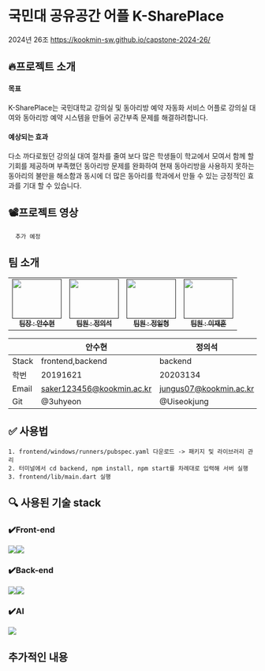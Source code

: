 # 국민대 공유공간 어플 K-SharePlace
2024년 26조 https://kookmin-sw.github.io/capstone-2024-26/


## 🔥프로젝트 소개

#### 목표
K-SharePlace는 국민대학교 강의실 및 동아리방 예약 자동화 서비스 어플로 강의실 대여와 동아리방 예약 시스템을 만들어 공간부족 문제를 해결하려합니다.
#### 예상되는 효과
다소 까다로웠던 강의실 대여 절차를 줄여 보다 많은 학생들이 학교에서 모여서 함께 할 기회를 제공하며 부족했던 동아리방 문제를 완화하여 현재 동아리방을 사용하지 못하는 동아리의 불만을 해소함과 동시에 더 많은 동아리를 학과에서 만들 수 있는 긍정적인 효과를 기대 할 수 있습니다.

    

## 📽️프로젝트 영상

      추가 예정



## 팀 소개
<table>
  <tbody>
    <tr>
      <td align="center"><a href=""><img src="https://github.com/kookmin-sw/capstone-2024-26/blob/master/read.me_image/%EB%BD%80%EB%A1%9C%EB%A1%9C.jpg" height="80" width="100px;" alt=""/><br /><sub><b>팀장 : 안수현</b></sub></a><br /></td>
      <td align="center"><a href=""><img src="https://github.com/kookmin-sw/capstone-2024-26/blob/master/read.me_image/%EB%A3%A8%ED%94%BC.jpg" height="80" width="100px;" alt=""/><br /><sub><b>팀원 : 정의석</b></sub></a><br /></td>
      <td align="center"><a href=""><img src="https://github.com/kookmin-sw/capstone-2024-26/blob/master/read.me_image/%ED%8F%AC%EB%B9%84.jpg" height="80" width="100px;" alt=""/><br /><sub><b>팀원 : 정일형</b></sub></a><br /></td>
      <td align="center"><a href=""><img src="https://github.com/kookmin-sw/capstone-2024-26/blob/master/read.me_image/%ED%81%AC%EB%A1%B1.jpg"height="80"  width="100px;" alt=""/><br /><sub><b>팀원 : 이재훈</b></sub></a><br /></td>
     <tr/>
  </tbody>
</table>


||안수현|정의석|정일형|이재훈|
|---|---|---|---|---|
Stack|frontend,backend|backend|frontend|AI
학번|20191621|20203134|20195303|20213053
Email|saker123456@kookmin.ac.kr|jungus07@kookmin.ac.kr|jungih1017@gmail.com|jhoon5061@gmail.com
Git|@3uhyeon|@Uiseokjung|@JohnJung-1017|@jaehoon222


## ✅ 사용법

    1. frontend/windows/runners/pubspec.yaml 다운로드 -> 패키지 및 라이브러리 관리
    2. 터미널에서 cd backend, npm install, npm start를 차례대로 입력해 서버 실행
    3. frontend/lib/main.dart 실행

    
 ## 🔍 사용된 기술 stack
 
 ### ✔️Front-end
 <img src="https://img.shields.io/badge/flutter-02569B?style=for-the-badge&logo=flutter&logoColor=white"><img src="https://img.shields.io/badge/Dart-0175C2?style=for-the-badge&logo=Dart&logoColor=white">
 
 ### ✔️Back-end
 <img src="https://img.shields.io/badge/node.js-339933?style=for-the-badge&logo=node.js&logoColor=white"><img src="https://img.shields.io/badge/Firebase-FFCA28?style=for-the-badge&logo=Firebase&logoColor=white">

  ### ✔️AI
<img src="https://img.shields.io/badge/Python-3776AB?style=for-the-badge&logo=Python&logoColor=white">
 
 ## 추가적인 내용

        
